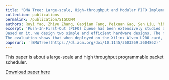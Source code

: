 ```yaml
---
title: "BMW Tree: Large-scale, High-throughput and Modular PIFO Implementation using Balanced Multi-Way Sorting Tree"
collection: publications
permalink: /publication/SIGCOMM
authors: Ruyi Yao, Zhiyu Zhang, Gaojian Fang, Peixuan Gao, Sen Liu, Yibo Fan, Yang Xu, and H. Jonathan Chao. 2023.
excerpt: 'Push-In-First-Out (PIFO) queue has been extensively studied as a programmable scheduler. To achieve accurate, large-scale, and high-throughput PIFO implementation, we propose the Balanced Multi-way (BMW) Sorting Tree for real-time packet sorting. The tree is highly modularized, insertion-balanced and pipeline-friendly with autonomous nodes.
Based on it, we design two simple and efficient hardware designs. The first one is a register-based (R-BMW) scheme. With a pipeline, it features an impressively high and stable throughput without any frequency reduction theoretically even under more levels. We then propose Ranking Processing Units to drive the BMW-Tree (RPU-BMW) to improve the scalability, where nodes are stored in SRAMs and dynamically loaded into/off from RPUs. As the capacity of BMW-Tree grows exponentially, only a few RPUs are needed for a large scale.
The evaluation shows that when deployed on the Xilinx Alveo U200 card, R-BMW improves the throughput by 4.8x compared to the original PIFO implementation, while exhibiting a similar capacity. To our best knowledge, RPU-BMW is the first accurate PIFO implementation supporting over 80k flows at as fast as 200Mpps.'
paperurl: '[BMWTree](https://dl.acm.org/doi/10.1145/3603269.3604862)'
---
```

This paper is about a large-scale and high throughput programmable packet scheduler.

[Download paper here]([http://academicpages.github.io/files/paper1.pdf](https://dl.acm.org/doi/10.1145/3603269.3604862))

